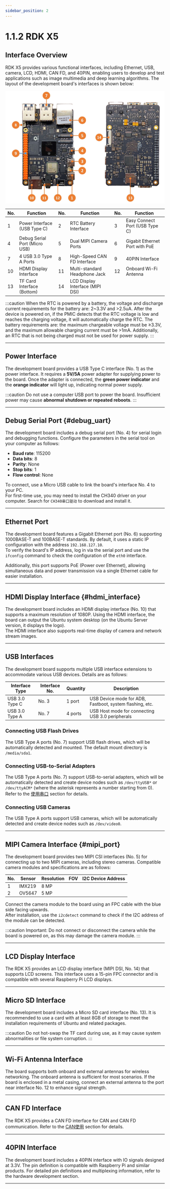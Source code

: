 ```yaml
---
sidebar_position: 2
---
```

# 1.1.2 RDK X5

## Interface Overview

RDK X5 provides various functional interfaces, including Ethernet, USB, camera, LCD, HDMI, CAN FD, and 40PIN, enabling users to develop and test applications such as image multimedia and deep learning algorithms. The layout of the development board's interfaces is shown below:

![RDK_X5_interface](../../../../../../static/img/01_Quick_start/image/hardware_interface/RDK_X5_interface.jpg)

| No. | Function                       | No. | Function                  | No. | Function                  |
| --- | ------------------------------ | --- | ------------------------- | --- | ------------------------- |
| 1   | Power Interface (USB Type C)   | 2   | RTC Battery Interface     | 3   | Easy Connect Port (USB Type C) |
| 4   | Debug Serial Port (Micro USB)  | 5   | Dual MIPI Camera Ports    | 6   | Gigabit Ethernet Port with PoE |
| 7   | 4 USB 3.0 Type A Ports         | 8   | High-Speed CAN FD Interface | 9   | 40PIN Interface           |
| 10  | HDMI Display Interface         | 11  | Multi-standard Headphone Jack | 12 | Onboard Wi-Fi Antenna     |
| 13  | TF Card Interface (Bottom)     | 14  | LCD Display Interface (MIPI DSI) |     |                          |

:::caution
When the RTC is powered by a battery, the voltage and discharge current requirements for the battery are: 2~3.3V and >2.5uA.
After the device is powered on, if the PMIC detects that the RTC voltage is low and reaches the charging voltage, it will automatically charge the RTC. The battery requirements are: the maximum chargeable voltage must be ≥3.3V, and the maximum allowable charging current must be >1mA.
Additionally, an RTC that is not being charged must not be used for power supply.
:::

---

## Power Interface

The development board provides a USB Type C interface (No. 1) as the power interface. It requires a **5V/5A** power adapter for supplying power to the board. Once the adapter is connected, the **green power indicator** and the **orange indicator** will light up, indicating normal power supply.

:::caution
Do not use a computer USB port to power the board. Insufficient power may cause **abnormal shutdown or repeated reboots**.
:::

---

## Debug Serial Port {#debug_uart}

The development board includes a debug serial port (No. 4) for serial login and debugging functions. Configure the parameters in the serial tool on your computer as follows:

- **Baud rate**: 115200  
- **Data bits**: 8  
- **Parity**: None  
- **Stop bits**: 1  
- **Flow control**: None  

To connect, use a Micro USB cable to link the board's interface No. 4 to your PC.  
For first-time use, you may need to install the CH340 driver on your computer. Search for `CH340串口驱动` to download and install it.

---

## Ethernet Port

The development board features a Gigabit Ethernet port (No. 6) supporting 1000BASE-T and 100BASE-T standards. By default, it uses a static IP configuration with the address `192.168.127.10`.  
To verify the board's IP address, log in via the serial port and use the `ifconfig` command to check the configuration of the `eth0` interface.

Additionally, this port supports PoE (Power over Ethernet), allowing simultaneous data and power transmission via a single Ethernet cable for easier installation.

---

## HDMI Display Interface {#hdmi_interface}

The development board includes an HDMI display interface (No. 10) that supports a maximum resolution of 1080P. Using the HDMI interface, the board can output the Ubuntu system desktop (on the Ubuntu Server version, it displays the logo).  
The HDMI interface also supports real-time display of camera and network stream images.

---

## USB Interfaces

The development board supports multiple USB interface extensions to accommodate various USB devices. Details are as follows:

| Interface Type     | Interface No. | Quantity | Description                                                     |
| ------------------ | ------------- | -------- | --------------------------------------------------------------- |
| USB 3.0 Type C     | No. 3         | 1 port   | USB Device mode for ADB, Fastboot, system flashing, etc.        |
| USB 3.0 Type A     | No. 7         | 4 ports  | USB Host mode for connecting USB 3.0 peripherals                |

### Connecting USB Flash Drives

The USB Type A ports (No. 7) support USB flash drives, which will be automatically detected and mounted. The default mount directory is `/media/sda1`.

### Connecting USB-to-Serial Adapters

The USB Type A ports (No. 7) support USB-to-serial adapters, which will be automatically detected and create device nodes such as `/dev/ttyUSB*` or `/dev/ttyACM*` (where the asterisk represents a number starting from 0). Refer to the [使用串口](../../03_Basic_Application/03_40pin_user_guide/uart.md#40pin_uart_usage) section for details.

### Connecting USB Cameras

The USB Type A ports support USB cameras, which will be automatically detected and create device nodes such as `/dev/video0`.

---

## MIPI Camera Interface {#mipi_port}

The development board provides two MIPI CSI interfaces (No. 5) for connecting up to two MIPI cameras, including stereo cameras. Compatible camera modules and specifications are as follows:

| No. | Sensor  | Resolution | FOV | I2C Device Address |
| --- | ------- | ---------- | --- | ------------------ |
| 1   | IMX219  | 8 MP       |     |                    |
| 2   | OV5647  | 5 MP       |     |                    |

Connect the camera module to the board using an FPC cable with the blue side facing upwards.  
After installation, use the `i2cdetect` command to check if the I2C address of the module can be detected.

:::caution
Important: Do not connect or disconnect the camera while the board is powered on, as this may damage the camera module.
:::

---

## LCD Display Interface

The RDK X5 provides an LCD display interface (MIPI DSI, No. 14) that supports LCD screens. This interface uses a 15-pin FPC connector and is compatible with several Raspberry Pi LCD displays.

---

## Micro SD Interface

The development board includes a Micro SD card interface (No. 13). It is recommended to use a card with at least 8GB of storage to meet the installation requirements of Ubuntu and related packages.

:::caution
Do not hot-swap the TF card during use, as it may cause system abnormalities or file system corruption.
:::

---

## Wi-Fi Antenna Interface

The board supports both onboard and external antennas for wireless networking. The onboard antenna is sufficient for most scenarios. If the board is enclosed in a metal casing, connect an external antenna to the port near interface No. 12 to enhance signal strength.

---

## CAN FD Interface

The RDK X5 provides a CAN FD interface for CAN and CAN FD communication. Refer to the [CAN使用](../../07_Advanced_development/01_hardware_development/rdk_x5/can.md) section for details.

---

## 40PIN Interface

The development board includes a 40PIN interface with IO signals designed at 3.3V. The pin definition is compatible with Raspberry Pi and similar products. For detailed pin definitions and multiplexing information, refer to the hardware development section.

---



